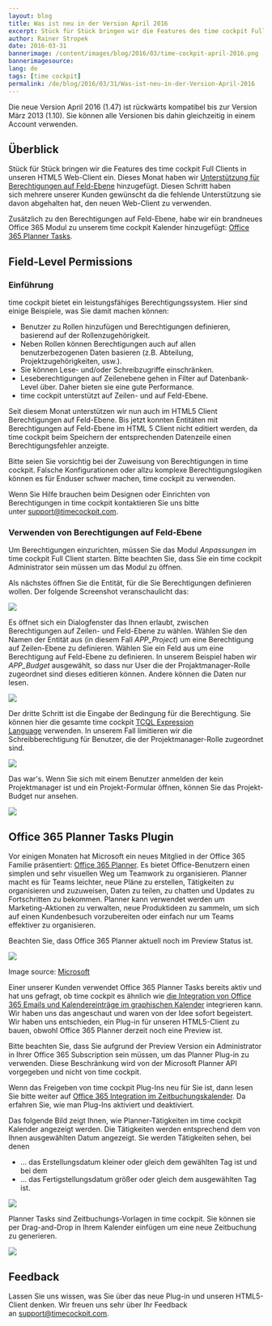 ```yaml
---
layout: blog
title: Was ist neu in der Version April 2016
excerpt: Stück für Stück bringen wir die Features des time cockpit Full Clients in unseren HTML5 Web-Client ein. Dieses Monat haben wir Unterstützung für Berechtigungen auf Feld-Ebene hinzugefügt. Diesen Schritt haben sich mehrere unserer Kunden gewünscht da die fehlende Unterstützung sie davon abgehalten hat, den neuen Web-Client zu verwenden. Zusätzlich zu den Berechtigungen auf Feld-Ebene, habe wir ein brandneues Office 365 Modul zu unserem time cockpit Kalender hinzugefügt -  Office 365 Planner Tasks.
author: Rainer Stropek
date: 2016-03-31
bannerimage: /content/images/blog/2016/03/time-cockpit-april-2016.png
bannerimagesource: 
lang: de
tags: [time cockpit]
permalink: /de/blog/2016/03/31/Was-ist-neu-in-der-Version-April-2016
---
```


<p>Die neue Version April 2016 (1.47) ist rückwärts kompatibel bis zur Version März 2013 (1.10). Sie können alle Versionen bis dahin gleichzeitig in einem Account verwenden.</p><h2>Überblick
<br /></h2><p>Stück für Stück bringen wir die Features des time cockpit Full Clients in unseren HTML5 Web-Client ein. Dieses Monat haben wir <a href="http://www.timecockpit.com">Unterstützung für Berechtigungen auf Feld-Ebene</a> hinzugefügt. Diesen Schritt haben sich mehrere unserer Kunden gewünscht da die fehlende Unterstützung sie davon abgehalten hat, den neuen Web-Client zu verwenden.  </p><p>Zusätzlich zu den Berechtigungen auf Feld-Ebene, habe wir ein brandneues Office 365 Modul zu unserem time cockpit Kalender hinzugefügt: <a href="#office-365-planner-tasks">Office 365 Planner Tasks</a>.</p><h2>
  <a id="field-level-permissions" name="field-level-permissions" class="mce-item-anchor"></a>Field-Level Permissions</h2><h3>Einführung
<br /></h3><p>time cockpit bietet ein leistungsfähiges Berechtigungssystem. Hier sind einige Beispiele, was Sie damit machen können:</p><ul>
  <li>Benutzer zu Rollen hinzufügen und Berechtigungen definieren, basierend auf der Rollenzugehörigkeit. 
<br /></li>
  <li>Neben Rollen können Berechtigungen auch auf allen benutzerbezogenen Daten basieren (z.B. Abteilung, Projektzugehörigkeiten, usw.). 
<br /></li>
  <li>Sie können Lese- und/oder Schreibzugriffe einschränken.</li>
  <li>Leseberechtigungen auf Zeilenebene gehen in Filter auf Datenbank-Level über. Daher bieten sie eine gute Performance.</li>
  <li>time cockpit unterstützt auf Zeilen- und auf Feld-Ebene.</li>
</ul><p>Seit diesem Monat unterstützen wir nun auch im HTML5 Client Berechtigungen auf Feld-Ebene. Bis jetzt konnten Entitäten mit Berechtigungen auf Feld-Ebene im HTML 5 Client nicht editiert werden, da time cockpit beim Speichern der entsprechenden Datenzeile einen Berechtigungsfehler anzeigte.   </p><p class="showcase">Bitte seien Sie vorsichtig bei der Zuweisung von Berechtigungen in time cockpit. Falsche Konfigurationen oder allzu komplexe Berechtigungslogiken können es für Enduser schwer machen, time cockpit zu verwenden.</p><p>Wenn Sie Hilfe brauchen beim Designen oder Einrichten von Berechtigungen in time cockpit kontaktieren Sie uns bitte unter <a href="mailto:support@timecockpit.com">support@timecockpit.com</a>.</p><h3>Verwenden von Berechtigungen auf Feld-Ebene
<br /></h3><p>Um Berechtigungen einzurichten, müssen Sie das Modul <em>Anpassungen</em> im time cockpit Full Client starten. Bitte beachten Sie, dass Sie ein time cockpit Administrator sein müssen um das Modul zu öffnen.</p><p>Als nächstes öffnen Sie die Entität, für die Sie Berechtigungen definieren wollen. Der folgende Screenshot veranschaulicht das:</p><p>
  <img src="{{site.baseurl}}/content/images/blog/2016/03/add-permission.png" />
</p><p>Es öffnet sich ein Dialogfenster das Ihnen erlaubt, zwischen Berechtigungen auf Zeilen- und Feld-Ebene zu wählen. Wählen Sie den Namen der Entität aus (in diesem Fall <em>APP_Project</em>) um eine Berechtigung auf Zeilen-Ebene zu definieren. Wählen Sie ein Feld aus um eine Berechtigung auf Feld-Ebene zu definieren. In unserem Beispiel haben wir <em>APP_Budget</em> ausgewählt<em>,</em> so dass nur User die der Projaktmanager-Rolle zugeordnet sind dieses editieren können. Andere können die Daten nur lesen.<br /></p><p>
  <img src="{{site.baseurl}}/content/images/blog/2016/03/field-level-permissions-select-field.png" />
</p><p>Der dritte Schritt ist die Eingabe der Bedingung für die Berechtigung. Sie können hier die gesamte time cockpit <a href="https://help.timecockpit.com/?topic=html/28e3e0bd-6bd7-4435-930b-69671817bf95.htm" target="_blank">TCQL Expression Language</a> verwenden. In unserem Fall limitieren wir die Schreibberechtigung für Benutzer, die der Projektmanager-Rolle zugeordnet sind. <br /></p><p>
  <img src="{{site.baseurl}}/content/images/blog/2016/03/define-permission-expression.png" />
</p><p>Das war's. Wenn Sie sich mit einem Benutzer anmelden der kein Projektmanager ist und ein Projekt-Formular öffnen, können Sie das Projekt-Budget nur ansehen.<br /></p><p>
  <img src="{{site.baseurl}}/content/images/blog/2016/03/read-only-field.png" />
</p><h2>
  <a id="office-365-planner-tasks" name="office-365-planner-tasks" class="mce-item-anchor"></a>Office 365 Planner Tasks Plugin</h2><p>Vor einigen Monaten hat Microsoft ein neues Mitglied in der Office 365 Familie präsentiert: <a href="https://blogs.office.com/2015/09/22/introducing-office-365-planner/" target="_blank">Office 365 Planner</a>. Es bietet Office-Benutzern einen simplen und sehr visuellen Weg um Teamwork zu organisieren. Planner macht es für Teams leichter, neue Pläne zu erstellen, Tätigkeiten zu organisieren und zuzuweisen, Daten zu teilen, zu chatten und Updates zu Fortschritten zu bekommen. Planner kann verwendet werden um Marketing-Aktionen zu verwalten, neue Produktideen zu sammeln, um sich auf einen Kundenbesuch vorzubereiten oder einfach nur um Teams effektiver zu organisieren.</p><p class="showcase">Beachten Sie, dass Office 365 Planner aktuell noch im Preview Status ist.</p><p>
  <img src="{{site.baseurl}}/content/images/blog/2016/03/Introducing-Office-365-Planner-4.png" />
</p><p class="imageCaption">Image source: <a href="https://blogs.office.com/2015/09/22/introducing-office-365-planner/" target="_blank">Microsoft</a></p><p>Einer unserer Kunden verwendet Office 365 Planner Tasks bereits aktiv und hat uns gefragt, ob time cockpit es ähnlich wie <a href="~/blog/2016/02/29/Whats-New-in-Version-March-2016#sent-emails" target="_blank">die Integration von Office 365 Emails und Kalendereinträge im graphischen Kalender</a> integrieren kann. Wir haben uns das angeschaut und waren von der Idee sofort begeistert. Wir haben uns entschieden, ein Plug-in für unseren HTML5-Client zu bauen, obwohl Office 365 Planner derzeit noch eine Preview ist.  <br /></p><p class="showcase">Bitte beachten Sie, dass Sie aufgrund der Preview Version ein Administrator in Ihrer Office 365 Subscription sein müssen, um das Planner Plug-in zu verwenden. Diese Beschränkung wird von der Microsoft Planner API vorgegeben und nicht von time cockpit.</p><p>Wenn das Freigeben von time cockpit Plug-Ins neu für Sie ist, dann lesen Sie bitte weiter auf <a href="~/blog/2016/02/29/Whats-New-in-Version-March-2016#sent-emails" target="_blank">Office 365 Integration im Zeitbuchungskalender</a>. Da erfahren Sie, wie man Plug-Ins aktiviert und deaktiviert.<br /></p><p>Das folgende Bild zeigt Ihnen, wie Planner-Tätigkeiten im time cockpit Kalender angezeigt werden. Die Tätigkeiten werden entsprechend dem von Ihnen ausgewählten Datum angezeigt. Sie werden Tätigkeiten sehen, bei denen<br /></p><ul>
  <li>... das Erstellungsdatum kleiner oder gleich dem gewählten Tag ist und bei dem</li>
  <li>... das Fertigstellungsdatum größer oder gleich dem ausgewählten Tag ist.</li>
</ul><p>
  <img src="{{site.baseurl}}/content/images/blog/2016/03/time-cockpit-office-planner-tasks-integration.png" />
</p><p>Planner Tasks sind Zeitbuchungs-Vorlagen in time cockpit. Sie können sie per Drag-and-Drop in Ihrem Kalender einfügen um eine neue Zeitbuchung zu generieren.<br /></p><p>
  <img src="{{site.baseurl}}/content/images/blog/2016/03/office-planner-tasks-time-cockpit-drag-drop.png" />
</p><h2>Feedback</h2><p>Lassen Sie uns wissen, was Sie über das neue Plug-in und unseren HTML5-Client denken. Wir freuen uns sehr über Ihr Feedback an <a href="mailto:support@timecockpit.com">support@timecockpit.com</a>.</p>